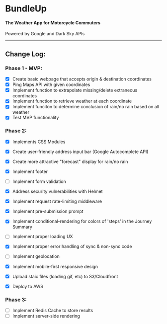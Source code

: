 # BundleUp
#### The Weather App for Motorcycle Commuters
<p>Powered by Google and Dark Sky APIs</p>

***

## Change Log:

### Phase 1 - MVP: 
- [x] Create basic webpage that accepts origin & destination coordinates
- [x] Ping Maps API with given coordinates 
- [x] Implement function to extrapolate missing/delete extraneous coordinates
- [x] Implement function to retrieve weather at each coordinate 
- [x] Implement funciton to determine conclusion of rain/no rain based on all weather
- [x] Test MVP functionality

### Phase 2:  

- [x] Implements CSS Modules
- [x] Create user-friendly address input bar (Google Autocomplete API)
- [x] Create more attractive "forecast" display for rain/no rain
- [x] Implement footer
- [ ] Implement form validation
- [x] Address security vulnerabilities with Helmet
- [x] Implement request rate-limiting middleware
- [x] Implement pre-submission prompt
- [x] Implement conditional-rendering for colors of 'steps' in the Journey Summary
- [ ] Implement proper loading UX
- [x] Implement proper error handling of sync & non-sync code

- [ ] Implement geolocation
- [x] Implement mobile-first responsive design
- [x] Upload staic files (loading gif, etc) to S3/Cloudfront

- [x] Deploy to AWS

### Phase 3:
- [ ] Implement Redis Cache to store results
- [ ] Implement server-side rendering
